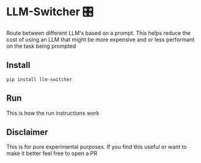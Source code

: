 # LLM-Switcher 🎛️
<p> Route between different LLM's based on a prompt. This helps reduce the cost of using an LLM that might be more expensive and or less performant on the task being prompted</p>

## Install 

```
pip install llm-switcher
```

## Run 

<p> This is how the run instructions work

## Disclaimer 

<p> This is for pure experimental purposes. If you find this useful or want to make it better feel free to open a PR </p>

